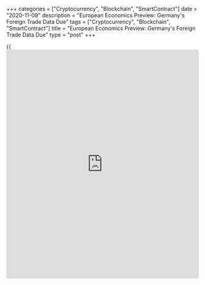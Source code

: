 +++
categories = ["Cryptocurrency", "Blockchain", "SmartContract"]
date = "2020-11-09"
description = "European Economics Preview: Germany's Foreign Trade Data Due"
tags = ["Cryptocurrency", "Blockchain", "SmartContract"]
title = "European Economics Preview: Germany's Foreign Trade Data Due"
type = "post"
+++

{{<iframe id="large-banner" src="https://www.bounty.group/#slide=23.0" width="100%" height="600" scrolling="no" style="border: 0px solid rgb(216, 221, 230); border-radius: 3px;">}}

Foreign trade data from Germany and [investor](https://www.fintechee.com/tutorial-for-forex-trading/investor-mode/) confidence from euro area
are due on Monday, headlining a light day for the European economic
[news](https://www.letsplayfx.com/blog/forex-news-website/).

At 1.45 am ET, the State Secretariat for Economic Affairs is set to
release Swiss unemployment data for October. The jobless rate is
forecast to rise to 3.4 percent from 3.3 percent in September.

At 2.00 am ET, Destatis is slated to issue Germany's foreign trade
figures. Exports are forecast to grow 2 percent on month and imports to
rise 2.1 percent in September.

At 3.00 am ET, foreign trade figures are due from Austria. In the
meantime, GDP data is due from the Czech Republic.

At 4.25 am ET, European Central Bank President Christine Lagarde is
scheduled to speak via videoconference at the Green Horizon Summit.

At 4.30 am ET, Eurozone Sentix [investor](https://www.fintechee.com/tutorial-for-forex-trading/investor-mode/) confidence data is due for
November. Economists forecast the index to fall to -15.0 from -8.3 in
October.

For comments and feedback [contact](https://www.playgroundfx.com/contact/): editorial@rtt[news](https://www.letsplayfx.com/blog/forex-news-website/).com

[Economic News][1]

 **What parts of the world are seeing the best (and worst) economic
performances lately? Click[here][2] to check out our [Econ Scorecard][2]
and find out! See up-to-the-moment [ranking](https://www.playgroundfx.com/blog/crypto-exchange-ranking/)s for the best and worst
performers in [GDP][3], [unemployment rate][4], [inflation][5] and much
more.**

   1. www.rtt[news](https://www.letsplayfx.com/blog/forex-news-website/).com/Content/EconomicNews.aspx
   2. www.rtt[news](https://www.letsplayfx.com/blog/forex-news-website/).com/economic-scorecard/world-rank/unemployment-rate/highest-performance.aspx
   3. www.rtt[news](https://www.letsplayfx.com/blog/forex-news-website/).com/economic-scorecard/world-rank/GDP/highest-performance.aspx
   4. www.rtt[news](https://www.letsplayfx.com/blog/forex-news-website/).com/economic-scorecard/world-rank/unemployment-rate/lowest-performance.aspx
   5. www.rtt[news](https://www.letsplayfx.com/blog/forex-news-website/).com/economic-scorecard/world-rank/CPI/highest-performance.aspx